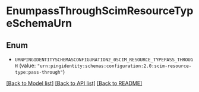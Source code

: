# EnumpassThroughScimResourceTypeSchemaUrn

## Enum


* `URNPINGIDENTITYSCHEMASCONFIGURATION2_0SCIM_RESOURCE_TYPEPASS_THROUGH` (value: `"urn:pingidentity:schemas:configuration:2.0:scim-resource-type:pass-through"`)


[[Back to Model list]](../README.md#documentation-for-models) [[Back to API list]](../README.md#documentation-for-api-endpoints) [[Back to README]](../README.md)


